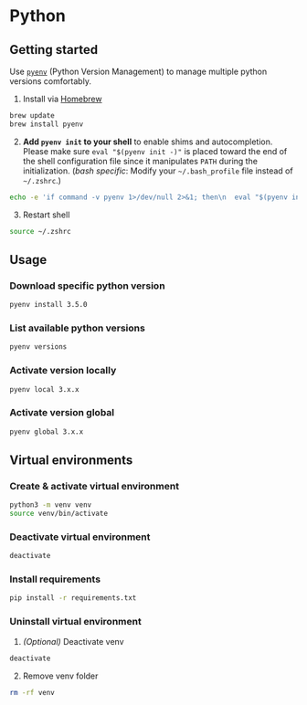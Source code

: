 # Python
## Getting started
Use [`pyenv`](https://github.com/pyenv/pyenv) (Python Version Management) to manage multiple python versions comfortably.

1. Install via [Homebrew](https://brew.sh)
```sh 
brew update
brew install pyenv
```
2.   **Add `pyenv init` to your shell** to enable shims and autocompletion. Please make sure `eval "$(pyenv init -)"` is placed toward the end of the shell configuration file since it manipulates `PATH` during the initialization. (_bash specific_: Modify your `~/.bash_profile` file instead of `~/.zshrc`.)
```sh
echo -e 'if command -v pyenv 1>/dev/null 2>&1; then\n  eval "$(pyenv init -)"\nfi' >> ~/.zshrc
```
3. Restart shell
```sh 
source ~/.zshrc
```

## Usage

### Download specific python version
```sh 
pyenv install 3.5.0
```

### List available python versions
```sh 
pyenv versions
```

### Activate version locally
```sh 
pyenv local 3.x.x
```
### Activate version global
```sh 
pyenv global 3.x.x
```

## Virtual environments
### Create & activate virtual environment
```sh 
python3 -m venv venv 
source venv/bin/activate
```

### Deactivate virtual environment
```sh 
deactivate
```

### Install requirements
```sh 
pip install -r requirements.txt 
```
    
### Uninstall virtual environment
1. *(Optional)* Deactivate venv
```sh 
deactivate
```
2. Remove venv folder
```sh 
rm -rf venv 
```
